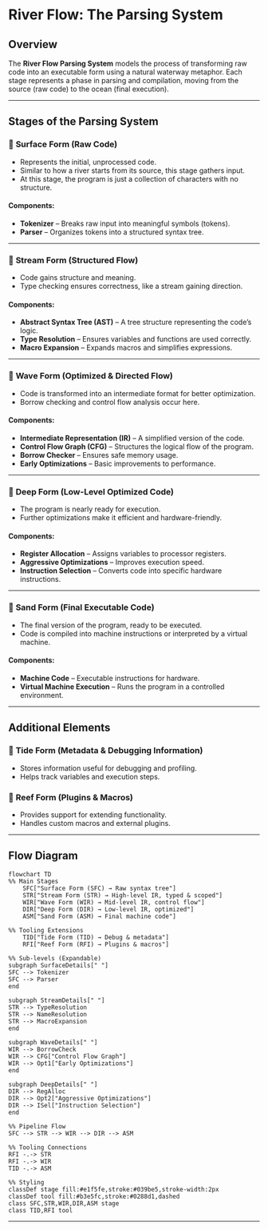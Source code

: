 # River Flow: The Parsing System

## Overview
The **River Flow Parsing System** models the process of transforming raw code into an executable form using a natural waterway metaphor. Each stage represents a phase in parsing and compilation, moving from the source (raw code) to the ocean (final execution).

---

## Stages of the Parsing System

### 🌊 **Surface Form (Raw Code)**
- Represents the initial, unprocessed code.
- Similar to how a river starts from its source, this stage gathers input.
- At this stage, the program is just a collection of characters with no structure.

#### Components:
- **Tokenizer** – Breaks raw input into meaningful symbols (tokens).
- **Parser** – Organizes tokens into a structured syntax tree.

---

### 🌊 **Stream Form (Structured Flow)**
- Code gains structure and meaning.
- Type checking ensures correctness, like a stream gaining direction.

#### Components:
- **Abstract Syntax Tree (AST)** – A tree structure representing the code’s logic.
- **Type Resolution** – Ensures variables and functions are used correctly.
- **Macro Expansion** – Expands macros and simplifies expressions.

---

### 🌊 **Wave Form (Optimized & Directed Flow)**
- Code is transformed into an intermediate format for better optimization.
- Borrow checking and control flow analysis occur here.

#### Components:
- **Intermediate Representation (IR)** – A simplified version of the code.
- **Control Flow Graph (CFG)** – Structures the logical flow of the program.
- **Borrow Checker** – Ensures safe memory usage.
- **Early Optimizations** – Basic improvements to performance.

---

### 🌊 **Deep Form (Low-Level Optimized Code)**
- The program is nearly ready for execution.
- Further optimizations make it efficient and hardware-friendly.

#### Components:
- **Register Allocation** – Assigns variables to processor registers.
- **Aggressive Optimizations** – Improves execution speed.
- **Instruction Selection** – Converts code into specific hardware instructions.

---

### 🌊 **Sand Form (Final Executable Code)**
- The final version of the program, ready to be executed.
- Code is compiled into machine instructions or interpreted by a virtual machine.

#### Components:
- **Machine Code** – Executable instructions for hardware.
- **Virtual Machine Execution** – Runs the program in a controlled environment.

---

## Additional Elements

### 🌊 **Tide Form (Metadata & Debugging Information)**
- Stores information useful for debugging and profiling.
- Helps track variables and execution steps.

### 🌊 **Reef Form (Plugins & Macros)**
- Provides support for extending functionality.
- Handles custom macros and external plugins.

---

## Flow Diagram
```mermaid
flowchart TD
%% Main Stages
    SFC["Surface Form (SFC) → Raw syntax tree"]
    STR["Stream Form (STR) → High-level IR, typed & scoped"]
    WIR["Wave Form (WIR) → Mid-level IR, control flow"]
    DIR["Deep Form (DIR) → Low-level IR, optimized"]
    ASM["Sand Form (ASM) → Final machine code"]

%% Tooling Extensions
    TID["Tide Form (TID) → Debug & metadata"]
    RFI["Reef Form (RFI) → Plugins & macros"]

%% Sub-levels (Expandable)
subgraph SurfaceDetails[" "]
SFC --> Tokenizer
SFC --> Parser
end

subgraph StreamDetails[" "]
STR --> TypeResolution
STR --> NameResolution
STR --> MacroExpansion
end

subgraph WaveDetails[" "]
WIR --> BorrowCheck
WIR --> CFG["Control Flow Graph"]
WIR --> Opt1["Early Optimizations"]
end

subgraph DeepDetails[" "]
DIR --> RegAlloc
DIR --> Opt2["Aggressive Optimizations"]
DIR --> ISel["Instruction Selection"]
end

%% Pipeline Flow
SFC --> STR --> WIR --> DIR --> ASM

%% Tooling Connections
RFI -.-> STR
RFI -.-> WIR
TID -.-> ASM

%% Styling
classDef stage fill:#e1f5fe,stroke:#039be5,stroke-width:2px
classDef tool fill:#b3e5fc,stroke:#0288d1,dashed
class SFC,STR,WIR,DIR,ASM stage
class TID,RFI tool
```

---